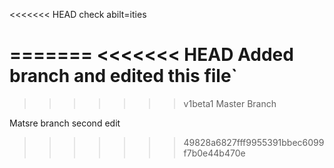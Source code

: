 <<<<<<< HEAD
check abilt=ities

=======
<<<<<<< HEAD
Added branch and edited this file`
=======
>>>>>>> v1beta1
Master Branch

Matsre branch second edit
>>>>>>> 49828a6827fff9955391bbec6099f7b0e44b470e
